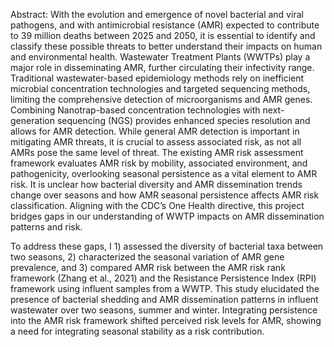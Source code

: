 Abstract:
With the evolution and emergence of novel bacterial and viral pathogens, and with antimicrobial resistance (AMR) expected to contribute to 39 million deaths between 2025 and 2050, it is essential to identify and classify these possible threats to better understand their impacts on human and environmental health. Wastewater Treatment Plants (WWTPs) play a major role in disseminating AMR, further circulating their infectivity range. Traditional wastewater-based epidemiology methods rely on inefficient microbial concentration technologies and targeted sequencing methods, limiting the comprehensive detection of microorganisms and AMR genes. Combining Nanotrap-based concentration technologies with next-generation sequencing (NGS) provides enhanced species resolution and allows for AMR detection. While general AMR detection is important in mitigating AMR threats, it is crucial to assess associated risk, as not all AMRs pose the same level of threat. The existing AMR risk assessment framework evaluates AMR risk by mobility, associated environment, and pathogenicity, overlooking seasonal persistence as a vital element to AMR risk. It is unclear how bacterial diversity and AMR dissemination trends change over seasons and how AMR seasonal persistence affects AMR risk classification. Aligning with the CDC’s One Health directive, this project bridges gaps in our understanding of WWTP impacts on AMR dissemination patterns and risk.

To address these gaps, I 1) assessed the diversity of bacterial taxa between two seasons, 2) characterized the seasonal variation of AMR gene prevalence, and 3) compared AMR risk between the AMR risk rank framework (Zhang et al., 2021) and the Resistance Persistence Index (RPI) framework using influent samples from a WWTP. This study elucidated the presence of bacterial shedding and AMR dissemination patterns in influent wastewater over two seasons, summer and winter. Integrating persistence into the AMR risk framework shifted perceived risk levels for AMR, showing a need for integrating seasonal stability as a risk contribution. 
 
